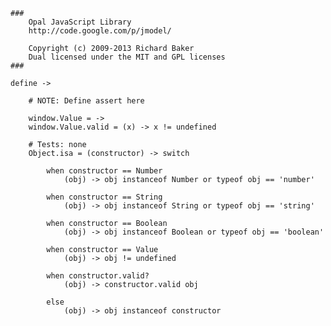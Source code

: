 	###
		Opal JavaScript Library
		http://code.google.com/p/jmodel/

		Copyright (c) 2009-2013 Richard Baker
		Dual licensed under the MIT and GPL licenses
	###
	
	define ->
	
		# NOTE: Define assert here
	
		window.Value = ->
		window.Value.valid = (x) -> x != undefined
	
		# Tests: none
		Object.isa = (constructor) -> switch
	
			when constructor == Number
				(obj) -> obj instanceof Number or typeof obj == 'number'
		
			when constructor == String
				(obj) -> obj instanceof String or typeof obj == 'string'
		
			when constructor == Boolean
				(obj) -> obj instanceof Boolean or typeof obj == 'boolean'
		
			when constructor == Value
				(obj) -> obj != undefined
		
			when constructor.valid?
				(obj) -> constructor.valid obj
		
			else
				(obj) -> obj instanceof constructor